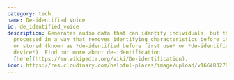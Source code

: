 ```yaml
---
category: tech
name: De-identified Voice
id: de_identified_voice
description: Generates audio data that can identify individuals, but the data is
  processed in a way that removes identifying characteristics before it is used
  or stored (known as *de-identified before first use* or *de-identified on
  device*). Find out more about de-identification
  [here](https://en.wikipedia.org/wiki/De-identification).
icon: https://res.cloudinary.com/helpful-places/image/upload/v1664832799/dtpr-icons/tech/blue/voice_n42do2.svg
---
```

